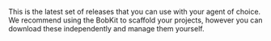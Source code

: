 This is the latest set of releases that you can use with your agent of choice. We recommend using the BobKit to scaffold your projects, however you can download these independently and manage them yourself.

